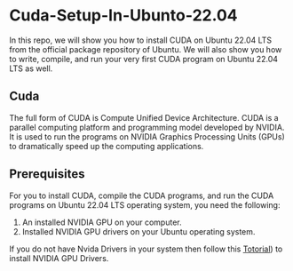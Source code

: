 # Cuda-Setup-In-Ubunto-22.04
In this repo, we will show you how to install CUDA on Ubuntu 22.04 LTS from the official package repository of Ubuntu. We will also show you how to write, compile, and run your very first CUDA program on Ubuntu 22.04 LTS as well.
## Cuda
The full form of CUDA is Compute Unified Device Architecture. CUDA is a parallel computing platform and programming model developed by NVIDIA. It is used to run the programs on NVIDIA Graphics Processing Units (GPUs) to dramatically speed up the computing applications.

## Prerequisites
For you to install CUDA, compile the CUDA programs, and run the CUDA programs on Ubuntu 22.04 LTS operating system, you need the following:
1. An installed NVIDIA GPU on your computer.
2. Installed NVIDIA GPU drivers on your Ubuntu operating system.

If you do not have Nvida Drivers in your system then follow this [Totorial](https://github.com/Mr-MeerMoazzam/Cuda-Setup-In-Ubunto-22.04/tree/main/Install%20Nvidia%20Drivers%20on%20Ubunto)) to install NVIDIA GPU Drivers.

